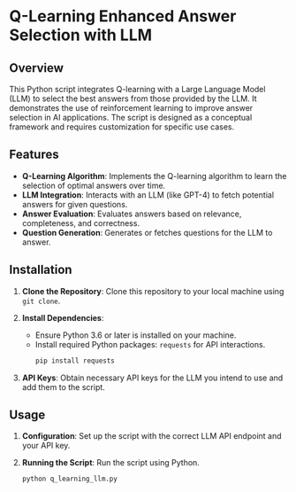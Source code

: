 # Q-Learning Enhanced Answer Selection with LLM

## Overview

This Python script integrates Q-learning with a Large Language Model (LLM) to select the best answers from those provided by the LLM. It demonstrates the use of reinforcement learning to improve answer selection in AI applications. The script is designed as a conceptual framework and requires customization for specific use cases.

## Features

- **Q-Learning Algorithm**: Implements the Q-learning algorithm to learn the selection of optimal answers over time.
- **LLM Integration**: Interacts with an LLM (like GPT-4) to fetch potential answers for given questions.
- **Answer Evaluation**: Evaluates answers based on relevance, completeness, and correctness.
- **Question Generation**: Generates or fetches questions for the LLM to answer.

## Installation

1. **Clone the Repository**: Clone this repository to your local machine using `git clone`.

2. **Install Dependencies**:
   - Ensure Python 3.6 or later is installed on your machine.
   - Install required Python packages: `requests` for API interactions.
     ```bash
     pip install requests
     ```

3. **API Keys**: Obtain necessary API keys for the LLM you intend to use and add them to the script.

## Usage

1. **Configuration**: Set up the script with the correct LLM API endpoint and your API key.

2. **Running the Script**: Run the script using Python.
   ```bash
   python q_learning_llm.py
